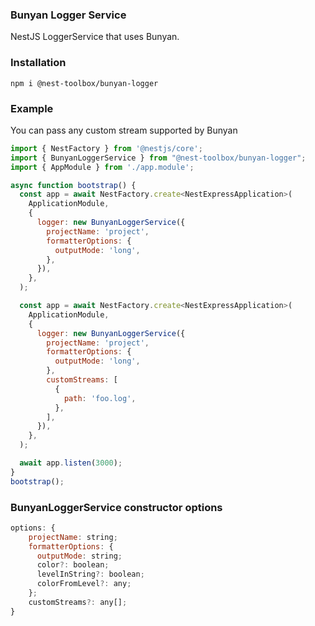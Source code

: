### Bunyan Logger Service

NestJS LoggerService that uses Bunyan.

### Installation
```
npm i @nest-toolbox/bunyan-logger
```

### Example

You can pass any custom stream supported by Bunyan

```js
import { NestFactory } from '@nestjs/core';
import { BunyanLoggerService } from "@nest-toolbox/bunyan-logger";
import { AppModule } from './app.module';

async function bootstrap() {
  const app = await NestFactory.create<NestExpressApplication>(
    ApplicationModule,
    {
      logger: new BunyanLoggerService({
        projectName: 'project',
        formatterOptions: {
          outputMode: 'long',
        },
      }),
    },
  );

  const app = await NestFactory.create<NestExpressApplication>(
    ApplicationModule,
    {
      logger: new BunyanLoggerService({
        projectName: 'project',
        formatterOptions: {
          outputMode: 'long',
        },
        customStreams: [
          {
            path: 'foo.log',
          },
        ],
      }),
    },
  );

  await app.listen(3000);
}
bootstrap();
```

### BunyanLoggerService constructor options

```js
options: {
    projectName: string;
    formatterOptions: {
      outputMode: string;
      color?: boolean;
      levelInString?: boolean;
      colorFromLevel?: any;
    };
    customStreams?: any[];
}
```